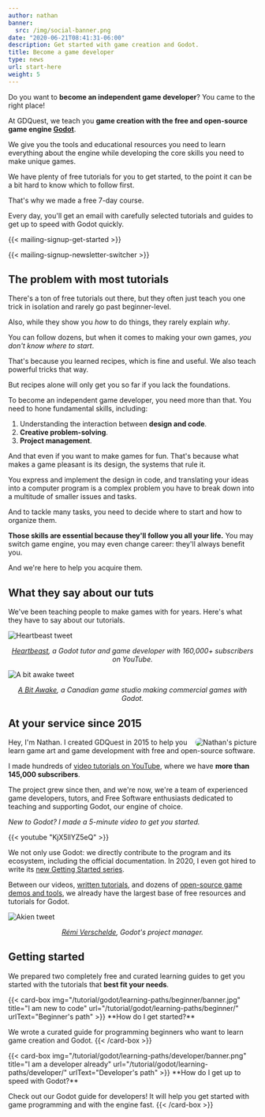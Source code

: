 ```yaml
---
author: nathan
banner:
  src: /img/social-banner.png
date: "2020-06-21T08:41:31-06:00"
description: Get started with game creation and Godot.
title: Become a game developer
type: news
url: start-here
weight: 5
---
```


Do you want to **become an independent game developer**? You came to the right place!

At GDQuest, we teach you **game creation with the free and open-source game engine [Godot](https://godotengine.org/)**. 

We give you the tools and educational resources you need to learn everything about the engine while developing the core skills you need to make unique games.

We have plenty of free tutorials for you to get started, to the point it can be a bit hard to know which to follow first.

That's why we made a free 7-day course.

Every day, you'll get an email with carefully selected tutorials and guides to get up to speed with Godot quickly.

{{< mailing-signup-get-started >}}

{{< mailing-signup-newsletter-switcher >}}

## The problem with most tutorials

There's a ton of free tutorials out there, but they often just teach you one trick in isolation and rarely go past beginner-level.

Also, while they show you _how_ to do things, they rarely explain _why_.

You can follow dozens, but when it comes to making your own games, _you don't know where to start_. 

That's because you learned recipes, which is fine and useful. We also teach powerful tricks that way.

But recipes alone will only get you so far if you lack the foundations. 

To become an independent game developer, you need more than that. You need to hone fundamental skills, including:

1. Understanding the interaction between **design and code**.
1. **Creative problem-solving**.
1. **Project management**.

And that even if you want to make games for fun. That's because what makes a game pleasant is its design, the systems that rule it.

You express and implement the design in code, and translating your ideas into a computer program is a complex problem you have to break down into a multitude of smaller issues and tasks.

And to tackle many tasks, you need to decide where to start and how to organize them.

**Those skills are essential because they'll follow you all your life.** You may switch game engine, you may even change career: they'll always benefit you.

And we're here to help you acquire them.

## What they say about our tuts

We've been teaching people to make games with for years. Here's what they have to say about our tutorials.

![Heartbeast tweet](/img/testimonials/heartbeast-fsm-tutorial-tweet.png)

<p align="center"><i><a href="https://www.youtube.com/user/uheartbeast">Heartbeast</a>, a Godot tutor and game developer with 160,000+ subscribers on YouTube.</i></p>

![A bit awake tweet](/img/testimonials/a-bit-awake-tweet.png)

<p align="center"><i><a href="https://abitawake.com/">A Bit Awake</a>, a Canadian game studio making commercial games with Godot.</i></p>

## At your service since 2015

<img src="/about/img/nathan.png" alt="Nathan's picture" style="float: right; border-radius: 200px;" />

Hey, I'm Nathan. I created GDQuest in 2015 to help you learn game art and game development with free and open-source software.

I made hundreds of [video tutorials on YouTube](https://www.youtube.com/c/gdquest), where we have **more than 145,000 subscribers**.

The project grew since then, and we're now, we're a team of experienced game developers, tutors, and Free Software enthusiasts dedicated to teaching and supporting Godot, our engine of choice.

_New to Godot? I made a 5-minute video to get you started._

{{< youtube "KjX5llYZ5eQ" >}}

We not only use Godot: we directly contribute to the program and its ecosystem, including the official documentation. In 2020, I even got hired to write its [new Getting Started series](https://godotengine.org/article/godot-docs-improvements-report).

Between our videos, [written tutorials](/tutorial), and dozens of [open-source game demos and tools](/tools), we already have the largest base of free resources and tutorials for Godot.

![Akien tweet](/img/testimonials/akien-tweet.png)

<p align="center"><i><a href="https://twitter.com/akien">Rémi Verschelde</a>, Godot's project manager.</i></p>
 
## Getting started 

We prepared two completely free and curated learning guides to get you started with the tutorials that **best fit your needs**.

<div class="content-grid">
<div class="item">
{{< card-box 
img="/tutorial/godot/learning-paths/beginner/banner.jpg"
title="I am new to code" 
url="/tutorial/godot/learning-paths/beginner/" 
urlText="Beginner's path" >}}
**How do I get started?**

We wrote a curated guide for programming beginners who want to learn game creation and Godot.
{{< /card-box >}}
</div>

<div class="item">
{{< card-box 
img="/tutorial/godot/learning-paths/developer/banner.png" 
title="I am a developer already" 
url="/tutorial/godot/learning-paths/developer/" 
urlText="Developer's path" >}}
**How do I get up to speed with Godot?**

Check out our Godot guide for developers! It will help you get started with game programming and with the engine fast.
{{< /card-box >}}
</div>
</div>
